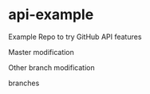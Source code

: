 # api-example
Example Repo to try GitHub API features

Master modification

Other branch modification

branches
